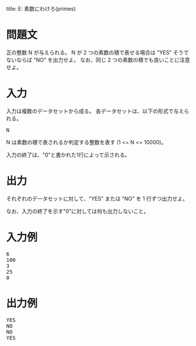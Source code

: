 title: E: 素数にわけろ(primes)

問題文
==
正の整数 N が与えられる。
N が 2 つの素数の積で表せる場合は "YES" そうでないならば "NO" を出力せよ。
なお、同じ 2 つの素数の積でも良いことに注意せよ。

入力
==
入力は複数のデータセットから成る。
各データセットは、以下の形式で与えられる。

<pre>
N
</pre>

N は素数の積で表されるか判定する整数を表す (1 <= N <= 10000)。

入力の終了は、"0"と書かれた1行によって示される。

出力
==
それぞれのデータセットに対して、"YES" または "NO" を 1 行ずつ出力せよ。

なお、入力の終了を示す"0"に対しては何も出力しないこと。

入力例
==
<pre>
6
100
3
25
0
</pre>

出力例
==
<pre>
YES
NO
NO
YES
</pre>
